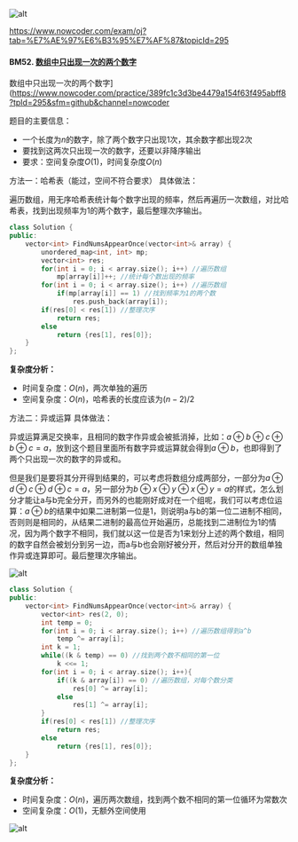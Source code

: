 ![alt](https://uploadfiles.nowcoder.com/bm/top101-head.jpg)

https://www.nowcoder.com/exam/oj?tab=%E7%AE%97%E6%B3%95%E7%AF%87&topicId=295

#### BM52. [数组中只出现一次的两个数字](https://www.nowcoder.com/practice/389fc1c3d3be4479a154f63f495abff8?tpId=295&sfm=github&channel=nowcoder)

数组中只出现一次的两个数字](https://www.nowcoder.com/practice/389fc1c3d3be4479a154f63f495abff8?tpId=295&sfm=github&channel=nowcoder


题目的主要信息：

- 一个长度为$n$的数字，除了两个数字只出现1次，其余数字都出现2次
- 要找到这两次只出现一次的数字，还要以非降序输出
- 要求：空间复杂度$O(1)$，时间复杂度$O(n)$ 

方法一：哈希表（能过，空间不符合要求）
具体做法：

遍历数组，用无序哈希表统计每个数字出现的频率，然后再遍历一次数组，对比哈希表，找到出现频率为1的两个数字，最后整理次序输出。

```cpp
class Solution {
public:
    vector<int> FindNumsAppearOnce(vector<int>& array) {
        unordered_map<int, int> mp;
        vector<int> res;
        for(int i = 0; i < array.size(); i++) //遍历数组
            mp[array[i]]++; //统计每个数出现的频率
        for(int i = 0; i < array.size(); i++) //遍历数组
            if(mp[array[i]] == 1) //找到频率为1的两个数
                res.push_back(array[i]);
        if(res[0] < res[1]) //整理次序
            return res;
        else
            return {res[1], res[0]};
    }
};
```

**复杂度分析：**
- 时间复杂度：$O(n)$，两次单独的遍历
- 空间复杂度：$O(n)$，哈希表的长度应该为$(n-2)/2$


方法二：异或运算
具体做法：

异或运算满足交换率，且相同的数字作异或会被抵消掉，比如：$a \oplus b \oplus c \oplus b \oplus c=a$，放到这个题目里面所有数字异或运算就会得到$a \oplus b$，也即得到了两个只出现一次的数字的异或和。

但是我们是要将其分开得到结果的，可以考虑将数组分成两部分，一部分为$a \oplus d \oplus c \oplus d \oplus c=a$，另一部分为$b \oplus x \oplus y \oplus x \oplus y=a$的样式，怎么划分才能让a与b完全分开，而另外的也能刚好成对在一个组呢，我们可以考虑位运算：$a \oplus b$的结果中如果二进制第一位是1，则说明a与b的第一位二进制不相同，否则则是相同的，从结果二进制的最高位开始遍历，总能找到二进制位为1的情况，因为两个数字不相同，我们就以这一位是否为1来划分上述的两个数组，相同的数字自然会被划分到另一边，而a与b也会刚好被分开，然后对分开的数组单独作异或连算即可。最后整理次序输出。

![alt](https://uploadfiles.nowcoder.com/images/20211003/397721558_1633265164255/C30EF4D55F5E47F5616DFDCA6BB24F0F)
```c++
class Solution {
public:
    vector<int> FindNumsAppearOnce(vector<int>& array) {
        vector<int> res(2, 0);
        int temp = 0;
        for(int i = 0; i < array.size(); i++) //遍历数组得到a^b
            temp ^= array[i];
        int k = 1;
        while((k & temp) == 0) //找到两个数不相同的第一位
            k <<= 1;
        for(int i = 0; i < array.size(); i++){
            if((k & array[i]) == 0) //遍历数组，对每个数分类
                res[0] ^= array[i];
            else
                res[1] ^= array[i];
        }
        if(res[0] < res[1]) //整理次序
            return res;
        else
            return {res[1], res[0]};
    }
};
```

**复杂度分析：**
- 时间复杂度：$O(n)$，遍历两次数组，找到两个数不相同的第一位循环为常数次
- 空间复杂度：$O(1)$，无额外空间使用

![alt](https://uploadfiles.nowcoder.com/bm/top101-tail.jpg)